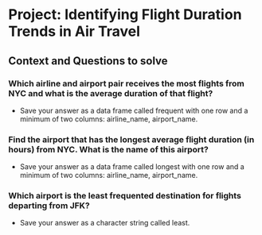 # Project: Identifying Flight Duration Trends in Air Travel
## Context and Questions to solve

### Which airline and airport pair receives the most flights from NYC and what is the average duration of that flight?

- Save your answer as a data frame called frequent with one row and a minimum of two columns: airline_name, airport_name.

### Find the airport that has the longest average flight duration (in hours) from NYC. What is the name of this airport?

- Save your answer as a data frame called longest with one row and a minimum of two columns: airline_name, airport_name.

### Which airport is the least frequented destination for flights departing from JFK?

- Save your answer as a character string called least.
